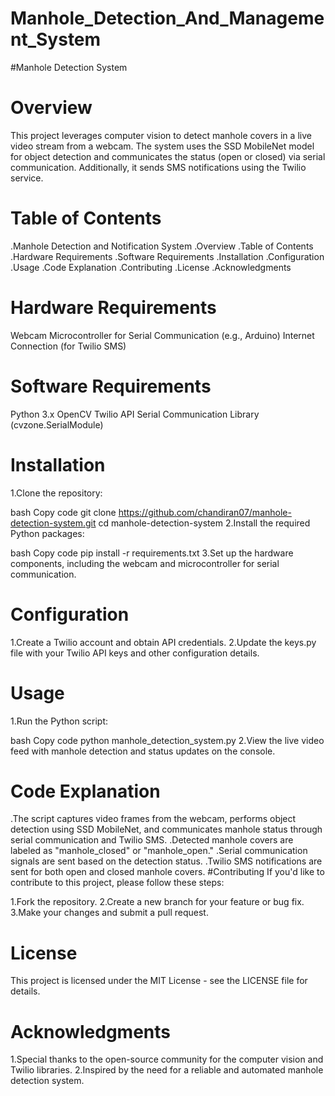 # Manhole_Detection_And_Management_System
#Manhole Detection System

# Overview
This project leverages computer vision to detect manhole covers in a live video stream from a webcam. The system uses the SSD MobileNet model for object detection and communicates the status (open or closed) via serial communication. Additionally, it sends SMS notifications using the Twilio service.

# Table of Contents
.Manhole Detection and Notification System
.Overview
.Table of Contents
.Hardware Requirements
.Software Requirements
.Installation
.Configuration
.Usage
.Code Explanation
.Contributing
.License
.Acknowledgments

# Hardware Requirements
Webcam
Microcontroller for Serial Communication (e.g., Arduino)
Internet Connection (for Twilio SMS)
# Software Requirements
Python 3.x
OpenCV
Twilio API
Serial Communication Library (cvzone.SerialModule)
# Installation
1.Clone the repository:

bash
Copy code
git clone https://github.com/chandiran07/manhole-detection-system.git
cd manhole-detection-system
2.Install the required Python packages:

bash
Copy code
pip install -r requirements.txt
3.Set up the hardware components, including the webcam and microcontroller for serial communication.

# Configuration
1.Create a Twilio account and obtain API credentials.
2.Update the keys.py file with your Twilio API keys and other configuration details.
# Usage
1.Run the Python script:

bash
Copy code
python manhole_detection_system.py
2.View the live video feed with manhole detection and status updates on the console.

# Code Explanation
.The script captures video frames from the webcam, performs object detection using SSD MobileNet, and communicates manhole status through serial communication and Twilio SMS.
.Detected manhole covers are labeled as "manhole_closed" or "manhole_open."
.Serial communication signals are sent based on the detection status.
.Twilio SMS notifications are sent for both open and closed manhole covers.
#Contributing
If you'd like to contribute to this project, please follow these steps:

1.Fork the repository.
2.Create a new branch for your feature or bug fix.
3.Make your changes and submit a pull request.
# License
This project is licensed under the MIT License - see the LICENSE file for details.

# Acknowledgments
1.Special thanks to the open-source community for the computer vision and Twilio libraries.
2.Inspired by the need for a reliable and automated manhole detection system.
